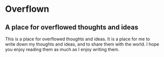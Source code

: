 # Overflown

## A place for overflowed thoughts and ideas

This is a place for overflowed thoughts and ideas. It is a place for me to write down my thoughts and ideas, and to share them with the world. I hope you enjoy reading them as much as I enjoy writing them.
